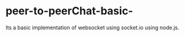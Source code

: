 # peer-to-peerChat-basic-
Its a basic implementation of websocket using socket.io using node.js.   
